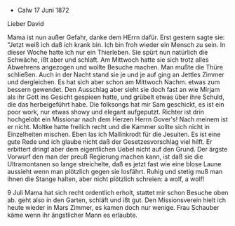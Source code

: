 + Calw 17 Juni 1872

Lieber David

Mama ist nun außer Gefahr, danke dem HErrn dafür. Erst gestern sagte sie: "Jetzt weiß ich daß ich krank bin. Ich bin froh wieder ein Mensch zu sein. In dieser Woche hatte ich nur ein Thierleben. Sie spürt nun natürlich die Schwäche, ißt aber und schlaft. Am Mittwoch hatte sie sich trotz alles Abwehrens angezogen und wollte Besuche machen. Man mußte die Thüre schließen. Auch in der Nacht stand sie je und je auf ging an Jettles Zimmer und dergleichen. Es hat sich aber schon am Mittwoch Nachm. etwas zum bessern gewendet. Den Ausschlag aber sieht sie doch fast an wie Mirjam als ihr Gott ins Gesicht gespieen hatte, und grübelt etwas über ihre Schuld, die das herbeigeführt habe. Die folksongs hat mir Sam geschickt, es ist ein poor work, nur etwas showy und elegant aufgeputzt. Richter ist drin hochgelobt ein Missionar nach dem Herzen Herrn Gover's! Nach meinem ist er nicht. 
Moltke hatte freilich recht und die Kammer sollte sich nicht in Einzelheiten mischen. Eben las ich Mallinkrodt für die Jesuiten. Es ist eine gute Rede und ich glaube nicht daß der Gesetzesvorschlag viel hilft. Er erbittert dringt aber dem eigentlichen Uebel nicht auf den Grund. Der ärgste Vorwurf den man der preuß Regierung machen kann, ist daß sie die Ultramontanen so lange streichelte, daß es jetzt fast wie eine blose Laune aussieht wenn man plötzlich gegen sie losfährt. Ruhig und stetig muß man ihnen die Stange halten, aber nicht plötzlich schreien: a wolf, a wolf! 

9 Juli Mama hat sich recht ordentlich erholt, stattet mir schon Besuche oben ab. geht also in den Garten, schläft und ißt gut. Den Missionsverein hielt ich heute wieder in Mars Zimmer, es kamen doch nur wenige. Frau Schauber käme wenn ihr ängstlicher Mann es erlaubte.
